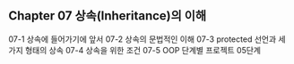 Chapter 07 상속(Inheritance)의 이해
---
07-1 상속에 들어가기에 앞서
07-2 상속의 문법적인 이해
07-3 protected 선언과 세 가지 형태의 상속
07-4 상속을 위한 조건
07-5 OOP 단계별 프로젝트 05단계